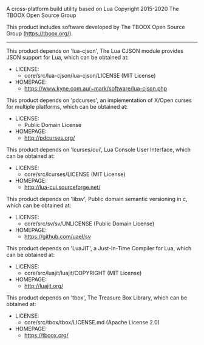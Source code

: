 A cross-platform build utility based on Lua
Copyright 2015-2020 The TBOOX Open Source Group

This product includes software developed by The TBOOX Open Source Group (https://tboox.org/).

-------------------------------------------------------------------------------

This product depends on 'lua-cjson', The Lua CJSON module provides JSON support for Lua,
which can be obtained at:

  * LICENSE:
    * core/src/lua-cjson/lua-cjson/LICENSE (MIT License)
  * HOMEPAGE:
    * https://www.kyne.com.au/~mark/software/lua-cjson.php

This product depends on 'pdcurses', an implementation of X/Open curses for multiple platforms,
which can be obtained at:

  * LICENSE:
    * Public Domain License
  * HOMEPAGE:
    * http://pdcurses.org/

This product depends on 'lcurses/cui', Lua Console User Interface,
which can be obtained at:

  * LICENSE:
    * core/src/lcurses/LICENSE (MIT License)
  * HOMEPAGE:
    * http://lua-cui.sourceforge.net/

This product depends on 'libsv', Public domain semantic versioning in c,
which can be obtained at:

  * LICENSE:
    * core/src/sv/sv/UNLICENSE (Public Domain License)
  * HOMEPAGE:
    * https://github.com/uael/sv

This product depends on 'LuaJIT', a Just-In-Time Compiler for Lua,
which can be obtained at:

  * LICENSE:
    * core/src/luajit/luajit/COPYRIGHT (MIT License)
  * HOMEPAGE:
    * http://luajit.org/

This product depends on 'tbox', The Treasure Box Library,
which can be obtained at:

  * LICENSE:
    * core/src/tbox/tbox/LICENSE.md (Apache License 2.0)
  * HOMEPAGE:
    * https://tboox.org/


